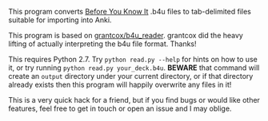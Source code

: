 This program converts [Before You Know It](http://www.byki.com/) .b4u
files to tab-delimited files suitable for importing into Anki.

This program is based on
[grantcox/b4u_reader](https://github.com/grantcox/b4u_reader).
grantcox did the heavy lifting of actually interpreting the b4u file
format.  Thanks!

This requires Python 2.7.  Try `python read.py --help` for hints on
how to use it, or try running `python read.py your_deck.b4u`.
**BEWARE** that command will create an `output` directory under your
current directory, or if that directory already exists then this
program will happily overwrite any files in it!

This is a very quick hack for a friend, but if you find bugs or would
like other features, feel free to get in touch or open an issue and I
may oblige.
